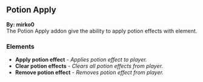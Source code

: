 ## Potion Apply
**By: mirko0**<br>
The Potion Apply addon give the ability to apply potion effects with element.
<br>

### Elements
* **Apply potion effect** - *Applies potion effect to player.*
* **Clear potion effects** - *Clears all potion effects from player.*
* **Remove potion effect** - *Removes potion effect from player.*
